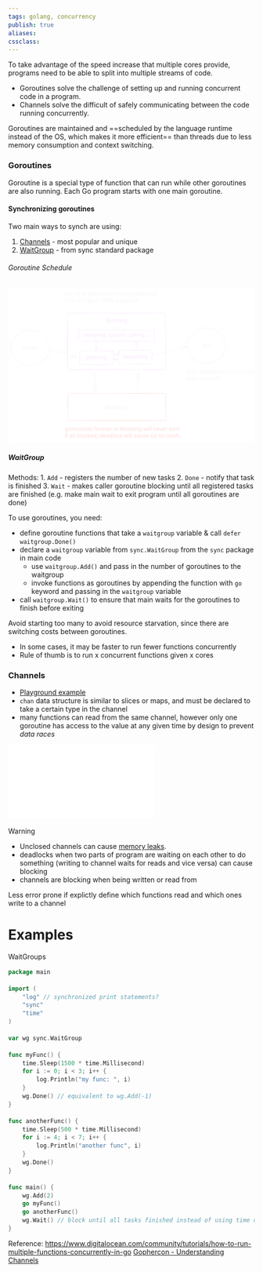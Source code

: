 ```yaml
---
tags: golang, concurrency
publish: true
aliases: 
cssclass: 
---
```


To take advantage of the speed increase that multiple cores provide, programs need to be able to split into multiple streams of code.
- Goroutines solve the challenge of setting up and running concurrent code in a program. 
- Channels solve the difficult of safely communicating between the code running concurrently.

Goroutines are maintained and ==scheduled by the language runtime instead of the OS, which makes it more efficient== than threads due to less memory consumption and context switching. 

### Goroutines
Goroutine is a special type of function that can run while other goroutines are also running. Each Go program starts with one main goroutine.
#### Synchronizing goroutines
Two main ways to synch are using:
1. [Channels](Go%20Lang%20Goroutines%20and%20Channels.md#channels) - most popular and unique
2. [WaitGroup](Go%20Lang%20Goroutines%20and%20Channels.md#waitgroup) - from sync standard package

###### Goroutine Schedule
![Goroutines and Channels 2022-11-07 09.48.03.excalidraw](../images/Goroutines%20and%20Channels%202022-11-07%2009.48.03.svg)


##### WaitGroup
Methods:
	1. `Add` - registers the number of new tasks
	2. `Done` - notify that task is finished
	3. `Wait` - makes caller goroutine blocking until all registered tasks are finished (e.g. make main wait to exit program until all goroutines are done)
	
To use goroutines, you need:
- define goroutine functions that take a  `waitgroup` variable & call `defer waitgroup.Done()`
- declare a `waitgroup` variable from `sync.WaitGroup` from the `sync` package in main code
	- use `waitgroup.Add()` and pass in the number of goroutines to the waitgroup
	- invoke functions as goroutines by appending the function with `go` keyword and passing in the `waitgroup` variable
- call `waitgroup.Wait()` to ensure that main waits for the goroutines to finish before exiting

Avoid starting too many to avoid resource starvation, since there are switching costs between goroutines.
- In some cases, it may be faster to run fewer functions concurrently
- Rule of thumb is to run x concurrent functions given x cores

### Channels
- [Playground example](https://goplay.tools/snippet/Wo48oGKxsdR)
- `chan` data structure is similar to slices or maps, and must be declared to take a certain type in the channel
- many functions can read from the same channel, however only one goroutine has access to the value at any given time by design to prevent *data races*

![Drawing_2023-06-27-go-channels.excalidraw.svg](../images/Drawing_2023-06-27-go-channels.excalidraw.svg.md)

> [!Warning]
> - Unclosed channels can cause [memory leaks](../Memory%20Leaks.md).
> - deadlocks when two parts of program are waiting on each other to do something (writing to channel waits for reads and vice versa) can cause blocking
> - channels are blocking when being written or read from
> 
> Less error prone if explictly define which functions read and which ones write to a channel
> 

# Examples
WaitGroups
```go
package main

import (
	"log" // synchronized print statements?
	"sync"
	"time"
)

var wg sync.WaitGroup

func myFunc() {
	time.Sleep(1500 * time.Millisecond)
	for i := 0; i < 3; i++ {
		log.Println("my func: ", i)
	}
	wg.Done() // equivalent to wg.Add(-1)
}

func anotherFunc() {
	time.Sleep(500 * time.Millisecond)
	for i := 4; i < 7; i++ {
		log.Println("another func", i)
	}
	wg.Done()
}

func main() {
	wg.Add(2)
	go myFunc()
	go anotherFunc()
	wg.Wait() // block until all tasks finished instead of using time delay
}

```
Reference: https://www.digitalocean.com/community/tutorials/how-to-run-multiple-functions-concurrently-in-go
[Gophercon - Understanding Channels](https://www.youtube.com/watch?v=KBZlN0izeiY)


